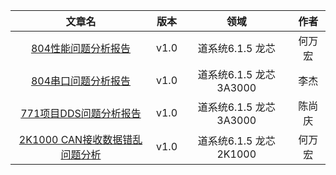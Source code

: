|                            文章名                            | 版本 |          领域           |  作者  |
| :----------------------------------------------------------: | :--: | :---------------------: | :----: |
| [804性能问题分析报告](/龙芯平台/804性能问题分析报告/804性能问题分析报告.md) | v1.0 |    道系统6.1.5 龙芯     | 何万宏 |
| [804串口问题分析报告](/龙芯平台/804串口问题分析报告/804串口问题分析报告.md) | v1.0 | 道系统6.1.5 龙芯 3A3000 |  李杰  |
| [771项目DDS问题分析报告](/龙芯平台/771项目DDS问题分析报告/771项目DDS问题分析报告.md) | v1.0 | 道系统6.1.5 龙芯 3A3000 | 陈尚庆 |
| [2K1000 CAN接收数据错乱问题分析](/龙芯平台/2K1000_CAN接收数据错乱问题分析/2K1000_CAN接收数据错乱问题分析.md) | v1.0 | 道系统6.1.5 龙芯 2K1000 | 何万宏 |
